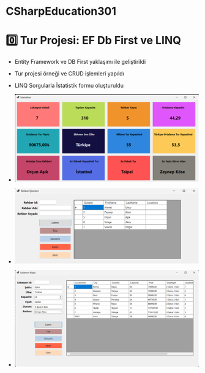 ﻿# CSharpEducation301
# 0️⃣ Tur Projesi: EF Db First ve LINQ
- Entity Framework ve DB First yaklaşımı ile geliştirildi
- Tur projesi örneği ve CRUD işlemleri yapıldı
- LINQ Sorgularla İstatistik formu oluşturuldu
- ![istatistik Görseli](CSharpEducation301.EFDbFirst/images/statistics.png)

- ![Rehber Görseli](CSharpEducation301.EFDbFirst/images/guides.png)

- ![Lokasyon Görseli](CSharpEducation301.EFDbFirst/images/locations.png)
